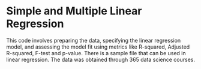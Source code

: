 # Simple and Multiple Linear Regression
This code involves preparing the data, specifying the linear regression model, and assessing the model fit using metrics like R-squared, Adjusted R-squared, F-test and p-value. There is a sample file that can be used in linear regression. The data was obtained through 365 data science courses.

